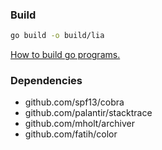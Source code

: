 ### Build ###
```bash
go build -o build/lia 
```
[How to build go programs.](https://www.digitalocean.com/community/tutorials/how-to-build-go-executables-for-multiple-platforms-on-ubuntu-16-04)

### Dependencies ###
* github.com/spf13/cobra
* github.com/palantir/stacktrace
* github.com/mholt/archiver
* github.com/fatih/color